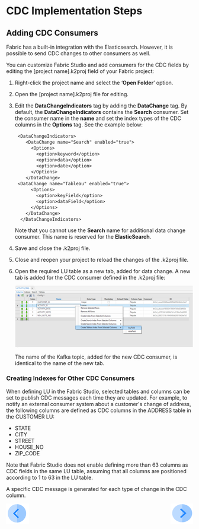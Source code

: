 # CDC Implementation Steps

## Adding CDC Consumers

Fabric has a built-in integration with the Elasticsearch. However, it is possible to send CDC changes to other consumers as well. 

You can customize Fabric Studio and add consumers for the CDC fields by editing the [project name].k2proj field of your Fabric project:

1.  Right-click the project name and select the ‘**Open Folder**’ option.

2. Open the [project name].k2proj file for editing.

3. Edit the **DataChangeIndicators** tag by adding the **DataChange** tag. By default, the **DataChangeIndicators** contains the **Search** consumer.  Set the consumer name in the **name** and set the index types of the CDC columns in the **Options** tag.  See the example below:

   ```
    <DataChangeIndicators>
       <DataChange name="Search" enabled="true">
         <Options>
           <option>keyword</option>
           <option>data</option>
           <option>date</option>
         </Options>
       </DataChange>
   	<DataChange name="Tableau" enabled="true">
         <Options>
           <option>keyField</option>
           <option>dataField</option>
         </Options>
       </DataChange>
     </DataChangeIndicators>
   ```
   
   Note that you cannot use the **Search** name for additional data change consumer. This name is reserved for the **ElasticSearch**. 
   
   
   
4. Save and close the .k2proj file.

5. Close and reopen your project to reload the changes of the .k2proj file.

6. Open the required LU table as a new tab, added for data change.  A new tab is added for the CDC consumer defined in the .k2proj file: 

   ![cdc_consumers](images/cdc_consumers_tabs.png)

   

   The name of the Kafka topic, added for the new CDC consumer, is identical to the name of the new tab. 

    

### Creating Indexes for Other CDC Consumers



When defining LU in the Fabric Studio, selected tables and columns can be set to publish CDC messages each time they are updated. 
For example, to notify an external consumer system about a customer's change of address, the following columns are defined as CDC columns in the ADDRESS table in the CUSTOMER LU: 

-  STATE
-  CITY
-  STREET
-  HOUSE_NO
-  ZIP_CODE 

Note that Fabric Studio does not enable defining more than 63 columns as CDC fields in the same LU table, assuming that all columns are positioned according to 1 to 63 in the LU table.

A specific CDC message is generated for each type of change in the CDC column. 





[![Previous](/articles/images/Previous.png)](02_cdc_messages)[<img align="right" width="60" height="54" src="/articles/images/Next.png">](04_cdc_publication_flow.md)